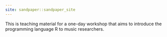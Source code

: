 ```yaml
---
site: sandpaper::sandpaper_site
---
```


This is teaching material for a one-day workshop that aims to introduce the programming language R to music researchers. 


